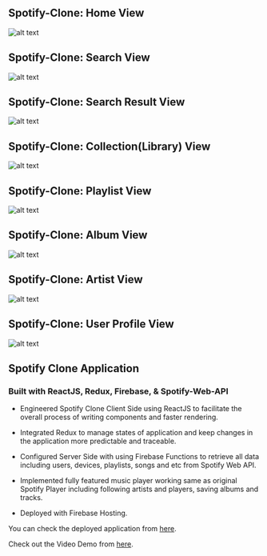 ## Spotify-Clone: Home View

![alt text](https://github.com/own1t/spotify/blob/main/previews/spotify-1-home.png)

## Spotify-Clone: Search View

![alt text](https://github.com/own1t/spotify/blob/main/previews/spotify-2-search.png)

## Spotify-Clone: Search Result View

![alt text](https://github.com/own1t/spotify/blob/main/previews/spotify-2-search-result.png)

## Spotify-Clone: Collection(Library) View

![alt text](https://github.com/own1t/spotify/blob/main/previews/spotify-3-collection.png)

## Spotify-Clone: Playlist View

![alt text](https://github.com/own1t/spotify/blob/main/previews/spotify-4-playlist.png)

## Spotify-Clone: Album View

![alt text](https://github.com/own1t/spotify/blob/main/previews/spotify-5-album.png)

## Spotify-Clone: Artist View

![alt text](https://github.com/own1t/spotify/blob/main/previews/spotify-6-artist.png)

## Spotify-Clone: User Profile View

![alt text](https://github.com/own1t/spotify/blob/main/previews/spotify-7-user-profile.png)

## Spotify Clone Application

### Built with ReactJS, Redux, Firebase, & Spotify-Web-API

- Engineered Spotify Clone Client Side using ReactJS to facilitate the overall process of writing components and faster rendering.

- Integrated Redux to manage states of application and keep changes in the application more predictable and traceable.

- Configured Server Side with using Firebase Functions to retrieve all data including users, devices, playlists, songs and etc from Spotify Web API.

- Implemented fully featured music player working same as original Spotify Player including following artists and players, saving albums and tracks.

- Deployed with Firebase Hosting.

You can check the deployed application from <a href="https://spotify-frontend-8da85.web.app/" target="_blank">here</a>.

Check out the Video Demo from <a href="https://vimeo.com/535554796">here</a>.
